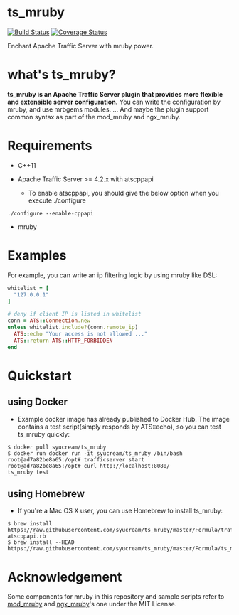 ts_mruby
========

[![Build Status](https://travis-ci.org/syucream/ts_mruby.svg?branch=ci)](https://travis-ci.org/syucream/ts_mruby)
[![Coverage Status](https://coveralls.io/repos/github/syucream/ts_mruby/badge.svg?branch=master)](https://coveralls.io/github/syucream/ts_mruby?branch=master)

Enchant Apache Traffic Server with mruby power.

what's ts_mruby?
================

**ts_mruby is an Apache Traffic Server plugin that provides more flexible and extensible server configuration.** You can write the configuration by mruby, and use mrbgems modules. ... And maybe the plugin support common syntax as part of the mod_mruby and ngx_mruby.

Requirements
============

* C++11

* Apache Traffic Server >= 4.2.x with atscppapi

  * To enable atscppapi, you should give the below option when you execute ./configure

```
./configure --enable-cppapi
```

* mruby

Examples
========

For example, you can write an ip filtering logic by using mruby like DSL:

```ruby
whitelist = [
  "127.0.0.1"
]

# deny if client IP is listed in whitelist
conn = ATS::Connection.new
unless whitelist.include?(conn.remote_ip)
  ATS::echo "Your access is not allowed ..."
  ATS::return ATS::HTTP_FORBIDDEN
end
```

Quickstart
==========

using Docker
-------------

* Example docker image has already published to Docker Hub. The image contains a test script(simply responds by ATS::echo), so you can test ts_mruby quickly:

```
$ docker pull syucream/ts_mruby
$ docker run docker run -it syucream/ts_mruby /bin/bash
root@ad7a82be8a65:/opt# trafficserver start
root@ad7a82be8a65:/opt# curl http://localhost:8080/
ts_mruby test
```

using Homebrew
---------------

* If you're a Mac OS X user, you can use Homebrew to install ts_mruby:

```
$ brew install https://raw.githubusercontent.com/syucream/ts_mruby/master/Formula/trafficserver-atscppapi.rb
$ brew install --HEAD https://raw.githubusercontent.com/syucream/ts_mruby/master/Formula/ts_mruby.rb
```


Acknowledgement
===============
Some components for mruby in this repository and sample scripts refer to [mod_mruby](https://github.com/matsumoto-r/mod_mruby) and [ngx_mruby](https://github.com/matsumoto-r/ngx_mruby)'s one under the MIT License.
